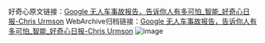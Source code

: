 好奇心原文链接：[Google 无人车事故报告，告诉你人有多可怕_智能_好奇心日报-Chris Urmson](https://www.qdaily.com/articles/9485.html)
WebArchive归档链接：[Google 无人车事故报告，告诉你人有多可怕_智能_好奇心日报-Chris Urmson](http://web.archive.org/web/20150921142458/http://www.qdaily.com/articles/9485.html)
![image](http://ww3.sinaimg.cn/large/007d5XDply1g3vfdlw6e3j30u04myx6p)